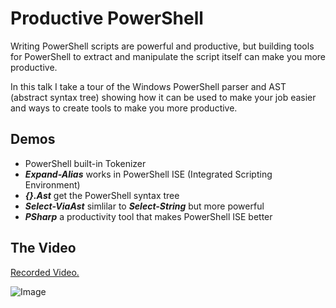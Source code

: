 # Productive PowerShell

Writing PowerShell scripts are powerful and productive, but building tools for PowerShell to extract and manipulate the script itself can make you more productive.

In this talk I take a tour of the Windows PowerShell parser and AST (abstract syntax tree) showing how it can be used to make your job easier and ways to create tools to make you more productive.﻿ 

Demos
-
- PowerShell built-in Tokenizer
- ***Expand-Alias*** works in PowerShell ISE (Integrated Scripting Environment)
- ***{}.Ast*** get the PowerShell syntax tree
- ***Select-ViaAst*** simlilar to ***Select-String*** but more powerful
- ***PSharp*** a productivity tool that makes PowerShell ISE better

The Video
-
[Recorded Video.](https://plus.google.com/events/co64vc41tkaivdpdihppt20trig)

![Image](https://i1.ytimg.com/vi/R8To09xrBMo/hqdefault.jpg)
